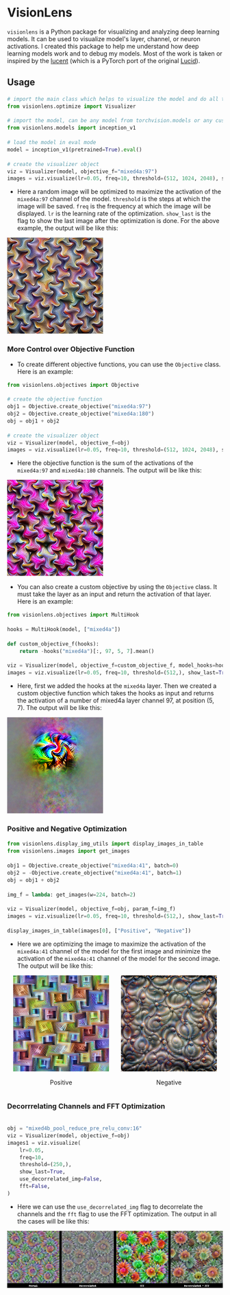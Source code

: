 # VisionLens

`visionlens` is a Python package for visualizing and analyzing deep learning models. It can be used to visualize model's layer, channel, or neuron activations. I created this package to help me understand how deep learning models work and to debug my models. Most of the work is taken or inspired by the [lucent](https://github.com/greentfrapp/lucent/tree/dev) (which is a PyTorch port of the original [Lucid](https://github.com/tensorflow/lucid)).

## Usage

```python
# import the main class which helps to visualize the model and do all the optimization and plot
from visionlens.optimize import Visualizer

# import the model, can be any model from torchvision.models or any custom model
from visionlens.models import inception_v1

# load the model in eval mode
model = inception_v1(pretrained=True).eval()

# create the visualizer object
viz = Visualizer(model, objective_f="mixed4a:97")
images = viz.visualize(lr=0.05, freq=10, threshold=(512, 1024, 2048), show_last=True)
```

- Here a random image will be optimized to maximize the activation of the `mixed4a:97` channel of the model. `threshold` is the steps at which the image will be saved. `freq` is the frequency at which the image will be displayed. `lr` is the learning rate of the optimization. `show_last` is the flag to show the last image after the optimization is done. For the above example, the output will be like this:

![image](./images/mixed4a:97_512.png)

### More Control over Objective Function

- To create different objective functions, you can use the `Objective` class. Here is an example:

```python
from visionlens.objectives import Objective

# create the objective function
obj1 = Objective.create_objective("mixed4a:97")
obj2 = Objective.create_objective("mixed4a:180")
obj = obj1 + obj2

# create the visualizer object
viz = Visualizer(model, objective_f=obj)
images = viz.visualize(lr=0.05, freq=10, threshold=(512, 1024, 2048), show_last=True)
```

- Here the objective function is the sum of the activations of the `mixed4a:97` and `mixed4a:180` channels. The output will be like this:

![image](./images/mixed4a:97+mixed4a:180_512.png)

- You can also create a custom objective by using the `Objective` class. It must take the layer as an input and return the activation of that layer. Here is an example:

```python
from visionlens.objectives import MultiHook

hooks = MultiHook(model, ["mixed4a"])

def custom_objective_f(hooks):
    return -hooks("mixed4a")[:, 97, 5, 7].mean()

viz = Visualizer(model, objective_f=custom_objective_f, model_hooks=hooks)
images = viz.visualize(lr=0.05, freq=10, threshold=(512,), show_last=True)
```

- Here, first we added the hooks at the `mixed4a` layer. Then we created a custom objective function which takes the hooks as input and returns the activation of a number of mixed4a layer channel 97, at position (5, 7). The output will be like this:

![image](./images/mixed4a:97:5:7.png)

### Positive and Negative Optimization

```python
from visionlens.display_img_utils import display_images_in_table
from visionlens.images import get_images

obj1 = Objective.create_objective("mixed4a:41", batch=0)
obj2 = -Objective.create_objective("mixed4a:41", batch=1)
obj = obj1 + obj2

img_f = lambda: get_images(w=224, batch=2)

viz = Visualizer(model, objective_f=obj, param_f=img_f)
images = viz.visualize(lr=0.05, freq=10, threshold=(512,), show_last=True)

display_images_in_table(images[0], ["Positive", "Negative"])
```
- Here we are optimizing the image to maximize the activation of the `mixed4a:41` channel of the model for the first image and minimize the activation of the `mixed4a:41` channel of the model for the second image. The output will be like this:

<div style="display: flex; justify-content: space-around;">
  <div style="text-align: center;">
    <img src="./images/mixed4a:41_512_positive.png" alt="Positive" >
    <p>Positive</p>
  </div>
  <div style="text-align: center;">
    <img src="./images/mixed4a:41_512_negative.png" alt="Negative" >
    <p>Negative</p>
  </div>
</div>

### Decorrrelating Channels and FFT Optimization

```python

obj = "mixed4b_pool_reduce_pre_relu_conv:16"
viz = Visualizer(model, objective_f=obj)
images1 = viz.visualize(
    lr=0.05,
    freq=10,
    threshold=(250,),
    show_last=True,
    use_decorrelated_img=False,
    fft=False,
)

```

- Here we can use the `use_decorrelated_img` flag to decorrelate the channels and the `fft` flag to use the FFT optimization. The output in all the cases will be like this:

![image](./images/mixed4b_pool_reduce_pre_relu_conv:16_250_decorr_fft.png)
